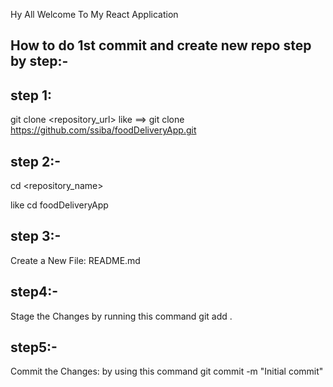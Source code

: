 Hy All Welcome To My React Application

How to do 1st commit and create new repo step by step:-
-------------------------------------------------------

step 1:
------
git clone <repository_url>
like ==> git clone https://github.com/ssiba/foodDeliveryApp.git

step 2:-
-------
cd <repository_name>

like cd foodDeliveryApp

step 3:-
-------
Create a New File: 
README.md

step4:-
------
Stage the Changes
by running this command
git add .

step5:-
------
Commit the Changes:
by using this command
git commit -m "Initial commit"


